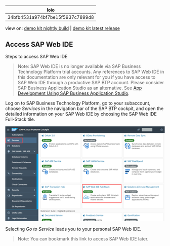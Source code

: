 <!-- loio34bfb4531a974bf7be15f5937c7899d8 -->

| loio |
| -----|
| 34bfb4531a974bf7be15f5937c7899d8 |

<div id="loio">

view on: [demo kit nightly build](https://openui5nightly.hana.ondemand.com/#/topic/34bfb4531a974bf7be15f5937c7899d8) | [demo kit latest release](https://openui5.hana.ondemand.com/#/topic/34bfb4531a974bf7be15f5937c7899d8)</div>

## Access SAP Web IDE

Steps to access SAP Web IDE

> Note:
> SAP Web IDE is no longer available via SAP Business Technology Platform trial accounts. Any references to SAP Web IDE in this documentation are only relevant for you if you have access to SAP Web IDE through a productive SAP BTP account. Please consider SAP Business Application Studio as an alternative. See [App Development Using SAP Business Application Studio](App_Development_Using_SAP_Business_Application_Studio_6bbad66.md).
> 
> 

Log on to SAP Business Technology Platform, go to your subaccount, choose *Services* in the navigation bar of the SAP BTP cockpit, and open the detailed information on your SAP Web IDE by choosing the SAP Web IDE Full-Stack tile.

 ![](loio466a36507a5e4b47aba0d99cdddefa3f_HiRes.png) 

Selecting *Go to Service* leads you to your personal SAP Web IDE.

> Note:
> You can bookmark this link to access SAP Web IDE later.
> 
> 

